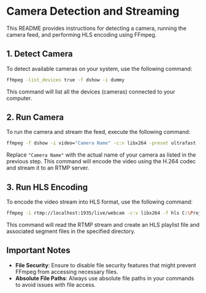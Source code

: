 # Camera Detection and Streaming

This README provides instructions for detecting a camera, running the camera feed, and performing HLS encoding using FFmpeg.

## 1. Detect Camera

To detect available cameras on your system, use the following command:

```bash
ffmpeg -list_devices true -f dshow -i dummy
```

This command will list all the devices (cameras) connected to your computer.

## 2. Run Camera

To run the camera and stream the feed, execute the following command:

```bash
ffmpeg -f dshow -i video="Camera Name" -c:v libx264 -preset ultrafast -f flv rtmp://localhost:1935/live/webcam
```

Replace `"Camera Name"` with the actual name of your camera as listed in the previous step. This command will encode the video using the H.264 codec and stream it to an RTMP server.

## 3. Run HLS Encoding

To encode the video stream into HLS format, use the following command:

```bash
ffmpeg -i rtmp://localhost:1935/live/webcam -c:v libx264 -f hls C:\Projects\Apex-Live\backend\media\live\stream.m3u8
```

This command will read the RTMP stream and create an HLS playlist file and associated segment files in the specified directory.

## Important Notes

- **File Security**: Ensure to disable file security features that might prevent FFmpeg from accessing necessary files.
- **Absolute File Paths**: Always use absolute file paths in your commands to avoid issues with file access.
